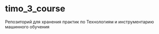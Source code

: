 # timo_3_course
Репозиторий для хранения практик по Технологиям и инструментарию машинного обучения

